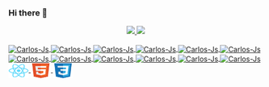 ### Hi there 👋

<div align="center">
  <a href="https://github.com/CarlosAsrc">
  <img height="180em" src="https://github-readme-stats.vercel.app/api?username=CarlosAsrc&show_icons=true&theme=dark&include_all_commits=true&count_private=true"/>
  <img height="180em" src="https://github-readme-stats.vercel.app/api/top-langs/?username=CarlosAsrc&layout=compact&langs_count=7&theme=dark"/>
</div>

<div style="display: inline_block"><br>
  <img align="center" alt="Carlos-Js" height="35" width="45" src="https://cdn.jsdelivr.net/gh/devicons/devicon/icons/java/java-original-wordmark.svg" />
  <img align="center" alt="Carlos-Js" height="35" width="45" src="https://cdn.jsdelivr.net/gh/devicons/devicon/icons/spring/spring-original-wordmark.svg" />
  <img align="center" alt="Carlos-Js" height="40" width="50" src="https://cdn.jsdelivr.net/gh/devicons/devicon/icons/nodejs/nodejs-plain-wordmark.svg" />
  <img align="center" alt="Carlos-Js" height="40" width="50" src="https://cdn.jsdelivr.net/gh/devicons/devicon/icons/mysql/mysql-original-wordmark.svg" />
  <img align="center" alt="Carlos-Js" height="30" width="40" src="https://cdn.jsdelivr.net/gh/devicons/devicon/icons/postgresql/postgresql-plain-wordmark.svg" />
  <img align="center" alt="Carlos-Js" height="35" width="45" src="https://cdn.jsdelivr.net/gh/devicons/devicon/icons/mongodb/mongodb-plain-wordmark.svg" />
  <img align="center" alt="Carlos-Js" height="40" width="50" src="https://cdn.jsdelivr.net/gh/devicons/devicon/icons/apachekafka/apachekafka-original-wordmark.svg" />
  <img align="center" alt="Carlos-Js" height="45" width="55" src="https://cdn.jsdelivr.net/gh/devicons/devicon/icons/amazonwebservices/amazonwebservices-plain-wordmark.svg" />
  <img align="center" alt="Carlos-Js" height="35" width="45" src="https://cdn.jsdelivr.net/gh/devicons/devicon/icons/docker/docker-original-wordmark.svg" />
  <img align="center" alt="Carlos-Js" height="45" width="55" src="https://cdn.jsdelivr.net/gh/devicons/devicon/icons/gradle/gradle-plain-wordmark.svg" />
  <img align="center" alt="Carlos-Js" height="35" width="45" src="https://cdn.jsdelivr.net/gh/devicons/devicon/icons/jenkins/jenkins-original.svg" />
  <img align="center" alt="Carlos-Js" height="35" width="45" src="https://cdn.jsdelivr.net/gh/devicons/devicon/icons/linux/linux-original.svg" />
  <img align="center" alt="Carlos-React" height="30" width="40" src="https://raw.githubusercontent.com/devicons/devicon/master/icons/react/react-original.svg">
  <img align="center" alt="Carlos-HTML" height="30" width="40" src="https://raw.githubusercontent.com/devicons/devicon/master/icons/html5/html5-original.svg">
  <img align="center" alt="Carlos-CSS" height="30" width="40" src="https://raw.githubusercontent.com/devicons/devicon/master/icons/css3/css3-original.svg">
</div>
  
<!--
**CarlosAsrc/CarlosAsrc** is a ✨ _special_ ✨ repository because its `README.md` (this file) appears on your GitHub profile.

Here are some ideas to get you started:

- 🔭 I’m currently working on ...
- 🌱 I’m currently learning ...
- 👯 I’m looking to collaborate on ...
- 🤔 I’m looking for help with ...
- 💬 Ask me about ...
- 📫 How to reach me: ...
- 😄 Pronouns: ...
- ⚡ Fun fact: ...
-->
